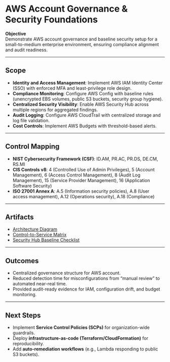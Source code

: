 # AWS Account Governance & Security Foundations

**Objective**  
Demonstrate AWS account governance and baseline security setup for a small-to-medium enterprise environment, ensuring compliance alignment and audit readiness.

---

## Scope
- **Identity and Access Management**: Implement AWS IAM Identity Center (SSO) with enforced MFA and least-privilege role design.  
- **Compliance Monitoring**: Configure AWS Config with baseline rules (unencrypted EBS volumes, public S3 buckets, security group hygiene).  
- **Centralized Security Visibility**: Enable AWS Security Hub across multiple regions for aggregated findings.  
- **Audit Logging**: Configure AWS CloudTrail with centralized storage and log file validation.  
- **Cost Controls**: Implement AWS Budgets with threshold-based alerts.

---

## Control Mapping
- **NIST Cybersecurity Framework (CSF)**: ID.AM, PR.AC, PR.DS, DE.CM, RS.MI  
- **CIS Controls v8**: 4 (Controlled Use of Admin Privileges), 5 (Account Management), 6 (Access Control Management), 8 (Audit Log Management), 15 (Service Provider Management), 16 (Application Software Security)  
- **ISO 27001 Annex A**: A.5 (Information security policies), A.8 (User access management), A.12 (Operations security), A.18 (Compliance)

---

## Artifacts
- [Architecture Diagram](../assets/img/aws-gov-architecture.png)  
- [Control-to-Service Matrix](../assets/control-matrix.csv)  
- [Security Hub Baseline Checklist](../assets/aws-securityhub-baseline.md)

---

## Outcomes
- Centralized governance structure for AWS account.  
- Reduced detection time for misconfigurations from “manual review” to automated near-real time.  
- Provided audit-ready evidence for IAM, configuration drift, and budget monitoring.  

---

## Next Steps
- Implement **Service Control Policies (SCPs)** for organization-wide guardrails.  
- Deploy **infrastructure-as-code (Terraform/CloudFormation)** for reproducibility.  
- Add **auto-remediation workflows** (e.g., Lambda responding to public S3 buckets).  
